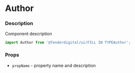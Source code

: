 # Author

### Description
Component description

```js
import Author from '@fenderdigital/ui/FILL IN TYPEAuthor';
```

### Props
* `propName` - property name and description 
